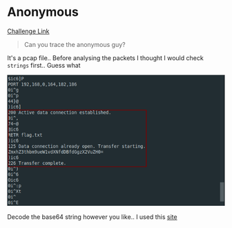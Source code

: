 **Anonymous**
===================  
[Challenge Link](https://hubchallenges.s3-eu-west-1.amazonaws.com/Forensics/anonymous.pcap)  

> Can you trace the anonymous guy?  

It's a pcap file.. Before analysing the packets I thought I would check `strings` first.. Guess what

![](images/anonymous.png)

Decode the base64 string however you like.. I used this [site](https://www.base64decode.org/)
